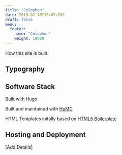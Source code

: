 ```yaml
---
title: "Colophon"
date: 2019-02-18T15:07:39Z
draft: false
menu:
  footer:
    name: "Colophon"
    weight: 10000
---
```


How this site is built.

## Typography



## Software Stack

Built with [Hugo](https://gohugo.io/)

Built and maintained with [HuMC](https://github.com/adrinux/HuMC)

HTML Templates initally based on [HTML5 Boilerplate](https://html5boilerplate.com/)

## Hosting and Deployment

[Add Details]
